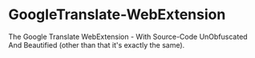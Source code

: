 # GoogleTranslate-WebExtension
The Google Translate WebExtension - With Source-Code UnObfuscated And Beautified (other than that it's exactly the same).
